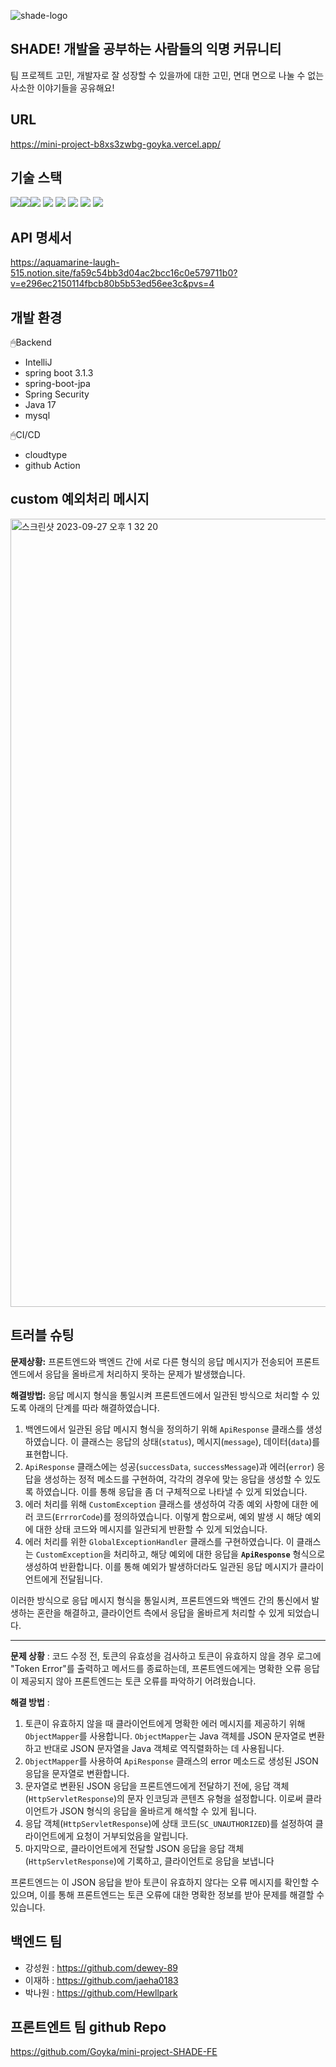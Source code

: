 
![shade-logo](https://github.com/dewey-89/sparta-mini-project/assets/140939516/0feb318a-428c-4ad6-8349-8dcfce071fba)

## SHADE! 개발을 공부하는 사람들의 익명 커뮤니티
팀 프로젝트 고민, 개발자로 잘 성장할 수 있을까에 대한 고민, 면대 면으로 나눌 수 없는 사소한 이야기들을 공유해요!

## URL
https://mini-project-b8xs3zwbg-goyka.vercel.app/

## 기술 스택

<img src="https://img.shields.io/badge/java-007396?style=for-the-badge&logo=java&logoColor=white"><img src="https://img.shields.io/badge/springboot-6DB33F?style=for-the-badge&logo=springboot&logoColor=white"><img src="https://img.shields.io/badge/gradle-02303A?style=for-the-badge&logo=gradle&logoColor=white">
<img src="https://img.shields.io/badge/springsecurity-6DB33F?style=for-the-badge&logo=springsecurity&logoColor=white">
<img src="https://img.shields.io/badge/mysql-4479A1?style=for-the-badge&logo=mysql&logoColor=white">
<img src="https://img.shields.io/badge/amazon rds-527FFF?style=for-the-badge&logo=amazonrds&logoColor=white">
<img src="https://img.shields.io/badge/github-181717?style=for-the-badge&logo=github&logoColor=white">
<img src="https://img.shields.io/badge/git-F05032?style=for-the-badge&logo=git&logoColor=white">

## API 명세서
https://aquamarine-laugh-515.notion.site/fa59c54bb3d04ac2bcc16c0e579711b0?v=e296ec2150114fbcb80b5b53ed56ee3c&pvs=4

## 개발 환경

🖱Backend
* IntelliJ
* spring boot 3.1.3
* spring-boot-jpa 
* Spring Security
* Java 17
* mysql
  
🖱CI/CD
* cloudtype
* github Action

## custom 예외처리 메시지
<img width="1261" alt="스크린샷 2023-09-27 오후 1 32 20" src="https://github.com/dewey-89/sparta-mini-project/assets/140939516/2d8430a1-c6d9-488d-8abb-08a8862e18c8">

## 트러블 슈팅
**문제상황:**
프론트엔드와 백엔드 간에 서로 다른 형식의 응답 메시지가 전송되어 프론트엔드에서 응답을 올바르게 처리하지 못하는 문제가 발생했습니다.

**해결방법:**
응답 메시지 형식을 통일시켜 프론트엔드에서 일관된 방식으로 처리할 수 있도록 아래의 단계를 따라 해결하였습니다.

1. 백엔드에서 일관된 응답 메시지 형식을 정의하기 위해 `ApiResponse` 클래스를 생성하였습니다. 이 클래스는 응답의 상태(`status`), 메시지(`message`), 데이터(`data`)를 표현합니다.
2. `ApiResponse` 클래스에는 성공(`successData`, `successMessage`)과 에러(`error`) 응답을 생성하는 정적 메소드를 구현하여, 각각의 경우에 맞는 응답을 생성할 수 있도록 하였습니다. 이를 통해 응답을 좀 더 구체적으로 나타낼 수 있게 되었습니다.
3. 에러 처리를 위해 `CustomException` 클래스를 생성하여 각종 예외 사항에 대한 에러 코드(`ErrrorCode`)를 정의하였습니다. 이렇게 함으로써, 예외 발생 시 해당 예외에 대한 상태 코드와 메시지를 일관되게 반환할 수 있게 되었습니다.
4. 에러 처리를 위한 `GlobalExceptionHandler` 클래스를 구현하였습니다. 이 클래스는 `CustomException`을 처리하고, 해당 예외에 대한 응답을 **`ApiResponse`** 형식으로 생성하여 반환합니다. 이를 통해 예외가 발생하더라도 일관된 응답 메시지가 클라이언트에게 전달됩니다.

이러한 방식으로 응답 메시지 형식을 통일시켜, 프론트엔드와 백엔드 간의 통신에서 발생하는 혼란을 해결하고, 클라이언트 측에서 응답을 올바르게 처리할 수 있게 되었습니다.

---

**문제 상황** : 코드 수정 전, 토큰의 유효성을 검사하고 토큰이 유효하지 않을 경우 로그에 "Token Error"를 출력하고 메서드를 종료하는데, 프론트엔드에게는 명확한 오류 응답이 제공되지 않아 프론트엔드는 토큰 오류를 파악하기 어려웠습니다.

**해결 방법** :

1. 토큰이 유효하지 않을 때 클라이언트에게 명확한 에러 메시지를 제공하기 위해 `ObjectMapper`를 사용합니다. `ObjectMapper`는 Java 객체를 JSON 문자열로 변환하고 반대로 JSON 문자열을 Java 객체로 역직렬화하는 데 사용됩니다.
2. `ObjectMapper`를 사용하여 `ApiResponse` 클래스의 error 메소드로 생성된 JSON 응답을 문자열로 변환합니다.
3. 문자열로 변환된 JSON 응답을 프론트엔드에게 전달하기 전에, 응답 객체(`HttpServletResponse`)의 문자 인코딩과 콘텐츠 유형을 설정합니다. 이로써 클라이언트가 JSON 형식의 응답을 올바르게 해석할 수 있게 됩니다.
4. 응답 객체(`HttpServletResponse`)에 상태 코드(`SC_UNAUTHORIZED`)를 설정하여 클라이언트에게 요청이 거부되었음을 알립니다.
5. 마지막으로, 클라이언트에게 전달할 JSON 응답을 응답 객체(`HttpServletResponse`)에 기록하고, 클라이언트로 응답을 보냅니다

프론트엔드는 이 JSON 응답을 받아 토큰이 유효하지 않다는 오류 메시지를 확인할 수 있으며, 이를 통해 프론트엔드는 토큰 오류에 대한 명확한 정보를 받아 문제를 해결할 수 있습니다.

## 백엔드 팀
- 강성원 : https://github.com/dewey-89
- 이재하 : https://github.com/jaeha0183
- 박나원 : https://github.com/Hewllpark

## 프론트엔트 팀 github Repo
https://github.com/Goyka/mini-project-SHADE-FE
